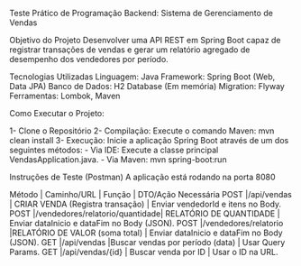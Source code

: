 Teste Prático de Programação Backend: Sistema de Gerenciamento de Vendas

Objetivo do Projeto
Desenvolver uma API REST em Spring Boot capaz de registrar transações de vendas e gerar um relatório agregado de desempenho dos vendedores por período.

Tecnologias Utilizadas
Linguagem: Java
Framework: Spring Boot (Web, Data JPA)
Banco de Dados: H2 Database (Em memória)
Migration: Flyway
Ferramentas: Lombok, Maven

Como Executar o Projeto:

1- Clone o Repositório
2- Compilação: Execute o comando Maven: mvn clean install
3- Execução: Inicie a aplicação Spring Boot através de um dos seguintes métodos:
    - Via IDE: Execute a classe principal VendasApplication.java.
    - Via Maven: mvn spring-boot:run

Instruções de Teste (Postman)
A aplicação está rodando na porta 8080

Método  |            Caminho/URL         |               Função             | DTO/Ação Necessária
POST    |/api/vendas                     | CRIAR VENDA (Registra transação) | Enviar vendedorId e itens no Body.
POST    |/vendedores/relatorio/quantidade| RELATÓRIO DE QUANTIDADE          | Enviar dataInicio e dataFim no Body (JSON).
POST    |/vendedores/relatorio           |RELATÓRIO DE VALOR (soma total)   | Enviar dataInicio e dataFim no Body (JSON).
GET     |/api/vendas                     |Buscar vendas por período (data)  | Usar Query Params.
GET     |/api/vendas/{id}                | Buscar venda por ID              | Usar o ID na URL.
